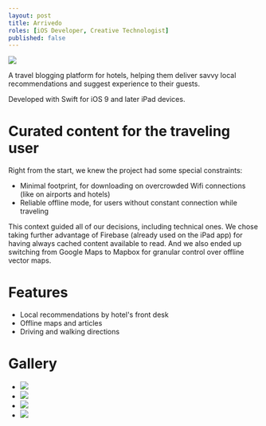 ```yaml
---
layout: post
title: Arrivedo
roles: [iOS Developer, Creative Technologist]
published: false
---
```


![](/static/media/posts/Arrivedo/arrivedo-banner.jpg)

A travel blogging platform for hotels, helping them deliver savvy local recommendations and suggest experience to their guests. 

Developed with Swift for iOS 9 and later iPad devices.

# Curated content for the traveling user

Right from the start, we knew the project had some special constraints:

- Minimal footprint, for downloading on overcrowded Wifi connections (like on airports and hotels)
- Reliable offline mode, for users without constant connection while traveling

This context guided all of our decisions, including technical ones. We chose taking further advantage of Firebase (already used on the iPad app) for having always cached content available to read. And we also ended up switching from Google Maps to Mapbox for granular control over offline vector maps.


# Features

- Local recommendations by hotel's front desk
- Offline maps and articles
- Driving and walking directions

# Gallery

<div id="postContentGallery">
	<ul>
		<li class="landscape">
			<img src="/static/media/posts/Arrivedo/gallery/arrivedo-1.jpg">
		</li>
		<li class="landscape">
			<img src="/static/media/posts/Arrivedo/gallery/arrivedo-2.jpg">
		</li>
		<li class="landscape">
			<img src="/static/media/posts/Arrivedo/gallery/arrivedo-3.jpg">
		</li>
		<li class="landscape">
			<img src="/static/media/posts/Arrivedo/gallery/arrivedo-4.jpg">
		</li>
	</ul>
</div>
